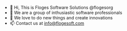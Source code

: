 - 👋 Hi, This is Floges Software Solutions @flogesorg
- 👀 We are a group of inthusiastic software professionals 
- 💞️ We love to do new things and create innovations
- 📫 Contact us at info@flogesoft.com
